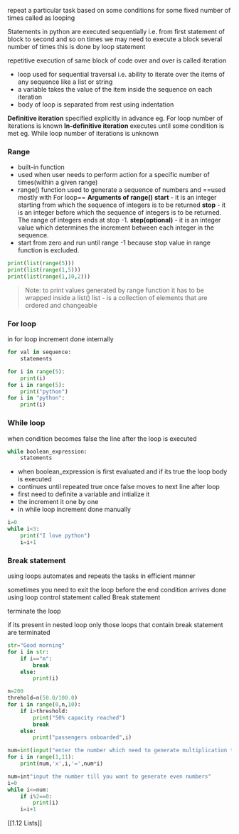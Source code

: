 repeat a particular task based on some conditions for some fixed number of times called as looping

Statements in python are executed sequentially i.e. from first statement of block to second and so on
	times we may need to execute a block several number of times this is done by loop statement

repetitive execution of same block of code over and over is called iteration
- loop used for sequential traversal i.e. ability to iterate over the items of any sequence like a list or string
- a variable takes the value of the item inside the sequence on each iteration
- body of loop is separated from rest using indentation

**Definitive iteration**
	specified explicitly in advance
	eg. For loop
	number of iterations is known
**In-definitive iteration**
	executes until some condition is met
	eg. While loop
	number of iterations is unknown
### Range
- built-in function
- used when user needs to perform action for a specific number of times(within a given range)
- range() function used to generate a sequence of numbers and ==used mostly with For loop==
**Arguments of range()**
**start** - it is an integer starting from which the sequence of integers is to be returned
**stop** - it is an integer before which the sequence of integers is to be returned. The range of integers ends at stop -1. 
**step(optional)** - it is an integer value which determines the increment between each integer in the sequence.
- start from zero and run until range -1 because stop value in range function is excluded.
```py
print(list(range(5)))
print(list(range(1,5)))
print(list(range(1,10,2)))
```
>Note:
>	to print values generated by range function it has to be wrapped inside a list()
>	list - is a collection of elements that are ordered and changeable

### For loop
in for loop increment done internally 
```py
for val in sequence:
	statements
```
```py
for i in range(5):
	print(i)
for i in range(5):
	print("python")
for i in "python":
	print(i)
```
### While loop
when condition becomes false the line after the loop is executed
```py
while boolean_expression:
	statements
```
- when boolean_expression is first evaluated and if its true the loop body is executed
- continues until repeated true once false moves to next line after loop
- first need to definite a variable and intialize it
- the increment it one by one
- in while loop increment done manually
```py
i=0
while i<3:
	print("I love python")
	i=i+1
```

### Break statement
using loops automates and repeats the tasks in efficient manner

sometimes you need to exit the loop before the end condition arrives done using loop control statement called Break statement

terminate the loop

if its present in nested loop  only those loops that contain break statement are terminated

```py
str="Good morning"
for i in str:
	if i=="m":
		break
	else:
		print(i)
```

```py
n=200
threhold=n(50.0/100.0)
for i in range(0,n,10):
	if i>threshold:
		print("50% capacity reached")
		break
	else:
		print("passengers onboarded",i)
```
```py
num=int(input("enter the number which need to generate multiplication table"))
for i in range(1,11):
	print(num,'x',i,'=',num*i)
```
```py
num=int"input the number till you want to generate even numbers"
i=0
while i<=num:
	if i%2==0:
		print(i)
	i=i+1
```

[[1.12 Lists]]
